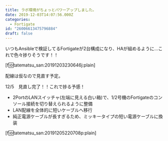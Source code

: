 ```yaml
---
title: ラボ環境がちょっとパワーアップしました。
date: 2019-12-03T14:07:56.000Z
categories:
  - Fortigate
id: "26006613475796884"
draft: false
---
```

いつもAnsibleで検証してるFortigateが2台構成になり、HAが組めるように…これで色々捗りそうです！！


[f:id:tatematsu_san:20191203230646j:plain]

配線は仮なので見直す予定。

12/5　見直し完了！！これで捗る予感！

- 2PortのLANスイッチャ(左端に見える白い箱)で、1/2号機のFortigateのコンソール接続を切り替えられるように整備
- LAN配線を全体的に短いケーブルへ移行
- 純正電源ケーブルが長すぎるため、ミッキータイプの短い電源ケーブルに換装

[f:id:tatematsu_san:20191205220708p:plain]

